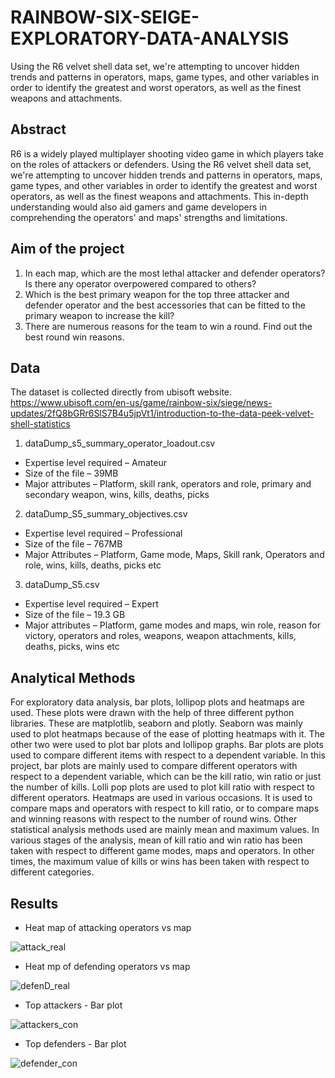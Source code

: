 # RAINBOW-SIX-SEIGE-EXPLORATORY-DATA-ANALYSIS
Using the R6 velvet shell data set, we're attempting to uncover hidden trends and patterns in operators, maps, game types, and other variables in order to identify the greatest and worst operators, as well as the finest weapons and attachments.

## Abstract
R6 is a widely played multiplayer shooting video game in which players take on the roles of attackers or defenders. Using the R6 velvet shell data set, we're attempting to uncover hidden trends and patterns in operators, maps, game types, and other variables in order to identify the greatest and worst operators, as well as the finest weapons and attachments. This in-depth understanding would also aid gamers and game developers in comprehending the operators' and maps' strengths and limitations.

## Aim of the project
1. In each map, which are the most lethal attacker and defender operators? Is there any operator overpowered compared to others?
2. Which is the best primary weapon for the top three attacker and defender operator and the best accessories that can be fitted to the primary weapon to increase the kill?
3. There are numerous reasons for the team to win a round. Find out the best round win reasons.

## Data
The dataset is collected directly from ubisoft website.
https://www.ubisoft.com/en-us/game/rainbow-six/siege/news-updates/2fQ8bGRr6SlS7B4u5jpVt1/introduction-to-the-data-peek-velvet-shell-statistics

1. dataDump_s5_summary_operator_loadout.csv
  * Expertise level required – Amateur
  * Size of the file – 39MB
  * Major attributes – Platform, skill rank, operators and role, primary and secondary weapon, wins, kills, deaths, picks

2. dataDump_S5_summary_objectives.csv
* Expertise level required – Professional
* Size of the file – 767MB
* Major Attributes – Platform, Game mode, Maps, Skill rank, Operators and role, wins, kills, deaths, picks etc

3. dataDump_S5.csv
* Expertise level required – Expert
* Size of the file – 19.3 GB
* Major attributes – Platform, game modes and maps, win role, reason for victory, operators and roles, weapons, weapon attachments, kills, deaths, picks, wins etc

## Analytical Methods
For exploratory data analysis, bar plots, lollipop plots and heatmaps are used. These plots were drawn with the help of three different python libraries. These are matplotlib, seaborn and plotly. Seaborn was mainly used to plot heatmaps because of the ease of plotting heatmaps with it. The other two were used to plot bar plots and lollipop graphs.
Bar plots are plots used to compare different items with respect to a dependent variable. In this project, bar plots are mainly used to compare different operators with respect to a dependent variable, which can be the kill ratio, win ratio or just the number of kills. Lolli pop plots are used to plot kill ratio with respect to different operators. Heatmaps are used in various occasions. It is used to compare maps and operators with respect to kill ratio, or to compare maps and winning reasons with respect to the number of round wins.
Other statistical analysis methods used are mainly mean and maximum values. In various stages of the analysis, mean of kill ratio and win ratio has been taken with respect to different game modes, maps and operators. In other times, the maximum value of kills or wins has been taken with respect to different categories.

## Results
* Heat map of attacking operators vs map

![attack_real](https://user-images.githubusercontent.com/115481947/210448609-1d28a17f-be93-4eb4-853f-445e7854389d.png)

* Heat mp of defending operators vs map

![defenD_real](https://user-images.githubusercontent.com/115481947/210448647-1111e4c2-20b0-4e6a-b883-6559c1eac25f.png)

* Top attackers - Bar plot

![attackers_con](https://user-images.githubusercontent.com/115481947/210449044-8d7c3e4f-2ab2-47cc-9ab5-492acd9054ce.png)

* Top defenders - Bar plot

![defender_con](https://user-images.githubusercontent.com/115481947/210449071-2f317377-2560-4517-bc36-9504e53b6041.png)
